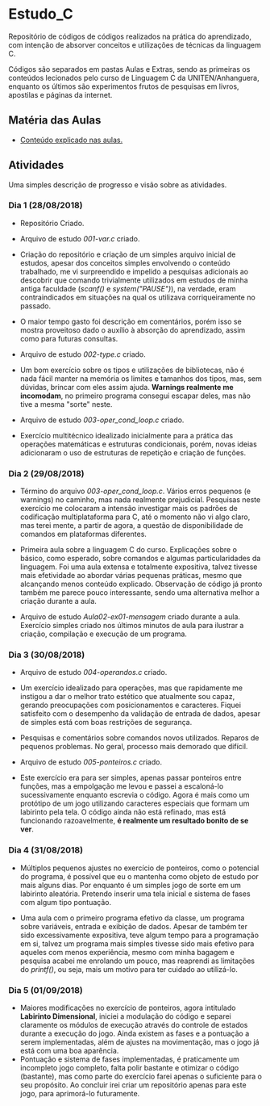 # Estudo_C

Repositório de códigos de códigos realizados na prática do aprendizado, com intenção de absorver conceitos e utilizações de técnicas da linguagem C.

Códigos são separados em pastas Aulas e Extras, sendo as primeiras os conteúdos lecionados pelo curso de Linguagem C da UNITEN/Anhanguera, enquanto os últimos são experimentos frutos de pesquisas em livros, apostilas e páginas da internet.

## Matéria das Aulas

- [Conteúdo explicado nas aulas.](aulas/ConteudoAulas.md)

## Atividades

Uma simples descrição de progresso e visão sobre as atividades.

### Dia 1 (28/08/2018)

- Repositório Criado.
- Arquivo de estudo _001-var.c_ criado.
- Criação do repositório e criação de um simples arquivo inicial de estudos, apesar dos conceitos simples envolvendo o conteúdo trabalhado, me vi surpreendido e impelido a pesquisas adicionais ao descobrir que comando trivialmente utilizados em estudos de minha antiga faculdade (_scanf()_ e _system("PAUSE")_), na verdade, eram contraindicados em situações na qual os utilizava corriqueiramente no passado.
- O maior tempo gasto foi descrição em comentários, porém isso se mostra proveitoso dado o auxílio à absorção do aprendizado, assim como para futuras consultas.

- Arquivo de estudo _002-type.c_ criado.
- Um bom exercício sobre os tipos e utilizações de bibliotecas, não é nada fácil manter na memória os limites e tamanhos dos tipos, mas, sem dúvidas, brincar com eles assim ajuda. **Warnings realmente me incomodam**, no primeiro programa consegui escapar deles, mas não tive a mesma "sorte" neste.

- Arquivo de estudo _003-oper_cond_loop.c_ criado.
- Exercício multitécnico idealizado inicialmente para a prática das operações matemáticas e estruturas condicionais, porém, novas ideias adicionaram o uso de estruturas de repetição e criação de funções.

### Dia 2 (29/08/2018)

- Término do arquivo _003-oper_cond_loop.c_. Vários erros pequenos (e warnings) no caminho, mas nada realmente prejudicial. Pesquisas neste exercício me colocaram a intensão investigar mais os padrões de codificação multiplataforma para C, até o momento não vi algo claro, mas terei mente, a partir de agora, a questão de disponibilidade de comandos em plataformas diferentes.

- Primeira aula sobre a linguagem C do curso. Explicações sobre o básico, como esperado, sobre comandos e algumas particularidades da linguagem. Foi uma aula extensa e totalmente expositiva, talvez tivesse mais efetividade ao abordar várias pequenas práticas, mesmo que alcançando menos conteúdo explicado. Observação de código já pronto também me parece pouco interessante, sendo uma alternativa melhor a criação durante a aula.
- Arquivo de estudo _Aula02-ex01-mensagem_ criado durante a aula. Exercício simples criado nos últimos minutos de aula para ilustrar a criação, compilação e execução de um programa.

### Dia 3 (30/08/2018)

- Arquivo de estudo _004-operandos.c_ criado.
- Um exercício idealizado para operações, mas que rapidamente me instigou a dar o melhor trato estético que atualmente sou capaz, gerando preocupações com posicionamentos e caracteres. Fiquei satisfeito com o desempenho da validação de entrada de dados, apesar de simples está com boas restrições de segurança.
- Pesquisas e comentários sobre comandos novos utilizados. Reparos de pequenos problemas. No geral, processo mais demorado que difícil.

- Arquivo de estudo _005-ponteiros.c_ criado.
- Este exercício era para ser simples, apenas passar ponteiros entre funções, mas a empolgação me levou e passei a escaloná-lo sucessivamente enquanto escrevia o código. Agora é mais como um protótipo de um jogo utilizando caracteres especiais que formam um labirinto pela tela. O código ainda não está refinado, mas está funcionando razoavelmente, **é realmente um resultado bonito de se ver**.

### Dia 4 (31/08/2018)

- Múltiplos pequenos ajustes no exercício de ponteiros, como o potencial do programa, é possível que eu o mantenha como objeto de estudo por mais alguns dias. Por enquanto é um simples jogo de sorte em um labirinto aleatória. Pretendo inserir uma tela inicial e sistema de fases com algum tipo pontuação.

- Uma aula com o primeiro programa efetivo da classe, um programa sobre variáveis, entrada e exibição de dados. Apesar de também ter sido excessivamente expositiva, teve algum tempo para a programação em si, talvez um programa mais simples tivesse sido mais efetivo para aqueles com menos experiência, mesmo com minha bagagem e pesquisa acabei me enrolando um pouco, mas reaprendi as limitações do _printf()_, ou seja, mais um motivo para ter cuidado ao utilizá-lo.

### Dia 5 (01/09/2018)

- Maiores modificações no exercício de ponteiros, agora intitulado **Labirinto Dimensional**, iniciei a modulação do código e separei claramente os módulos de execução através do controle de estados durante a execução do jogo. Ainda existem as fases e a pontuação a serem implementadas, além de ajustes na movimentação, mas o jogo já está com uma boa aparência.
- Pontuação e sistema de fases implementadas, é praticamente um incompleto jogo completo, falta polir bastante e otimizar o código (bastante), mas como parte do exercício farei apenas o suficiente para o seu propósito. Ao concluir irei criar um repositório apenas para este jogo, para aprimorá-lo futuramente.